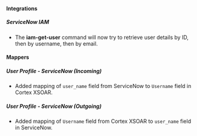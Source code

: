 
#### Integrations
##### ServiceNow IAM
- The **iam-get-user** command will now try to retrieve user details by ID, then by username, then by email.

#### Mappers
##### User Profile - ServiceNow (Incoming)
- Added mapping of `user_name` field from ServiceNow to `Username` field in Cortex XSOAR.

##### User Profile - ServiceNow (Outgoing)
- Added mapping of `Username` field from Cortex XSOAR to `user_name` field in ServiceNow.
